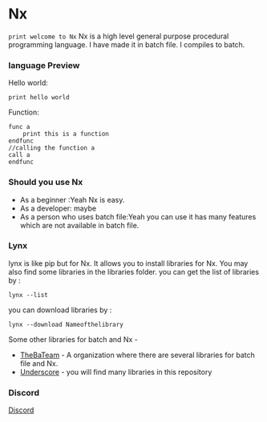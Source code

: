 # Nx
`print welcome to Nx`
Nx is a high level general purpose procedural programming language. I have made it in batch file. I compiles to batch.
### language Preview
Hello world:

	print hello world
Function:

    func a
        print this is a function
    endfunc
    //calling the function a
    call a
	endfunc

### Should you use Nx
* As a beginner :Yeah Nx is easy.
* As a developer: maybe
* As a person who uses batch file:Yeah you can use it has many features which are not available in batch file.
### Lynx
lynx is like pip but for Nx. It allows you to install libraries for Nx. You may also find some libraries in the libraries folder.
you can get the list of libraries by :

	lynx --list

you can download libraries by :

	lynx --download Nameofthelibrary

Some other libraries for batch and Nx -
* <a href="https://www.github.com/TheBaTeam/">TheBaTeam</a> - A organization where there are several libraries for batch file and Nx.
* <a href="https://github.com/ClicketyClickDK/Underscore">Underscore</a> - you will find many libraries in this repository 

### Discord
<a href="https://discord.gg/djXcTNPP">Discord</a>
